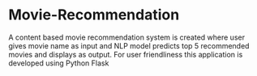 # Movie-Recommendation
A content based movie recommendation system is created where user gives movie name as input and NLP model predicts top 5 recommended movies and displays as output. For  user friendliness this application is developed using Python Flask  
